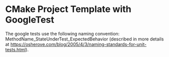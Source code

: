 # CMake Project Template with GoogleTest

The google tests use the following naming convention: MethodName_StateUnderTest_ExpectedBehavior (described in more details at https://osherove.com/blog/2005/4/3/naming-standards-for-unit-tests.html).
